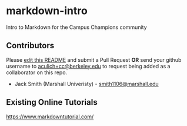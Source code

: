 # markdown-intro
Intro to Markdown for the Campus Champions community

## Contributors

Please [edit this README](https://github.com/CampusChampions/markdown-intro/edit/master/README.md) and submit a Pull Request **OR** send your github username to aculich+cc@berkeley.edu to request being added as a collaborator on this repo.

 * Jack Smith (Marshall Univeristy) - smith1106@marshall.edu

## Existing Online Tutorials

https://www.markdowntutorial.com/
